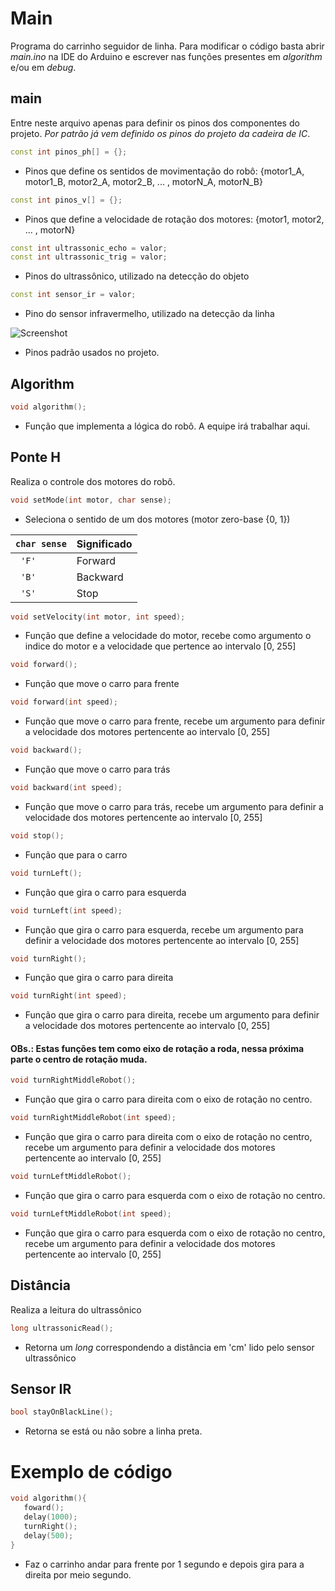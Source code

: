 # Main

Programa do carrinho seguidor de linha. Para modificar o código basta abrir _main.ino_ na IDE do Arduino e escrever nas funções presentes em _algorithm_ e/ou em _debug_.

## main

Entre neste arquivo apenas para definir os pinos dos componentes do projeto. *Por patrão já vem definido os pinos do projeto da cadeira de IC*.

```cpp
const int pinos_ph[] = {};
```
- Pinos que define os sentidos de movimentação do robô: {motor1_A, motor1_B, motor2_A, motor2_B, ... , motorN_A, motorN_B}

```cpp
const int pinos_v[] = {};
```
- Pinos que define a velocidade de rotação dos motores: {motor1, motor2, ... , motorN}

```cpp
const int ultrassonic_echo = valor;
const int ultrassonic_trig = valor;
```

- Pinos do ultrassônico, utilizado na detecção do objeto

```cpp
const int sensor_ir = valor;
```

- Pino do sensor infravermelho, utilizado na detecção da linha

![Screenshot](imgs/pinos.png)

- Pinos padrão usados no projeto.

## Algorithm

```cpp
void algorithm();
```

- Função que implementa a lógica do robô. A equipe irá trabalhar aqui.

## Ponte H 

Realiza o controle dos motores do robô.

```cpp
void setMode(int motor, char sense);
```

- Seleciona o sentido de um dos motores (motor zero-base {0, 1}) 

|``` char sense ```|Significado| 
|------|--------|
| ```  'F' ```  |Forward |
| ```  'B' ```  |Backward |
| ```  'S' ```  | Stop  |

```cpp
void setVelocity(int motor, int speed);
```

- Função que define a velocidade do motor, recebe como argumento o indice do motor e a velocidade que pertence ao intervalo [0, 255] 

```cpp
void forward();
```

- Função que move o carro para frente

```cpp
void forward(int speed);
```

- Função que move o carro para frente, recebe um argumento para definir a velocidade dos motores pertencente ao intervalo [0, 255]

```cpp
void backward();
```

- Função que move o carro para trás

```cpp
void backward(int speed);
```

- Função que move o carro para trás, recebe um argumento para definir a velocidade dos motores pertencente ao intervalo [0, 255]

```cpp
void stop();
```

- Função que para o carro

```cpp
void turnLeft();
```

- Função que gira o carro para esquerda

```cpp
void turnLeft(int speed);
```

- Função que gira o carro para esquerda, recebe um argumento para definir a velocidade dos motores pertencente ao intervalo [0, 255]

```cpp
void turnRight();
```

- Função que gira o carro para direita

```cpp
void turnRight(int speed);
```

- Função que gira o carro para direita, recebe um argumento para definir a velocidade dos motores pertencente ao intervalo [0, 255]

#### OBs.: Estas funções tem como eixo de rotação a roda, nessa próxima parte o centro de rotação muda.

```cpp
void turnRightMiddleRobot();
```

- Função que gira o carro para direita com o eixo de rotação no centro.

```cpp
void turnRightMiddleRobot(int speed);
```

- Função que gira o carro para direita com o eixo de rotação no centro, recebe um argumento para definir a velocidade dos motores pertencente ao intervalo [0, 255]

```cpp
void turnLeftMiddleRobot();
```

- Função que gira o carro para esquerda com o eixo de rotação no centro.

```cpp
void turnLeftMiddleRobot(int speed);
```

- Função que gira o carro para esquerda com o eixo de rotação no centro, recebe um argumento para definir a velocidade dos motores pertencente ao intervalo [0, 255]


## Distância

Realiza a leitura do ultrassônico

```cpp
long ultrassonicRead();
```

- Retorna um _long_ correspondendo a distância em 'cm' lido pelo sensor ultrassônico

## Sensor IR

```cpp
bool stayOnBlackLine();
```

- Retorna se está ou não sobre a linha preta.

# Exemplo de código

```cpp
void algorithm(){
   foward();
   delay(1000);
   turnRight();
   delay(500);
}
```

- Faz o carrinho andar para frente por 1 segundo e depois gira para a direita por meio segundo.
